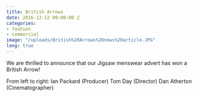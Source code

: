 ```yaml
---
title: British Arrows
date: 2016-12-12 00:00:00 Z
categories:
- fashion
- commercial
image: "/uploads/British%20Arrows%20news%20article.JPG"
long: true
---
```


We are thrilled to announce that our Jigsaw menswear advert has won a British Arrow!

From left to right:
Ian Packard (Producer)
Tom Day (Director)
Dan Atherton (Cinematographer)